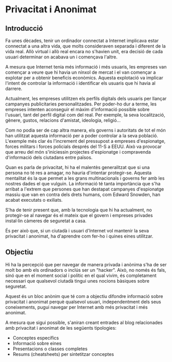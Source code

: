 # Privacitat i Anonimat

## Introducció
Fa unes dècades, tenir un ordinador connectat a Internet implicava estar connectat a una altra vida, que molts consideraven separada i diferent de la vida real. Allò virtual i allò real encara no s'havien unit, era decisió de cada usuari determinar on acabava un i començava l'altre.

A mesura que Internet tenia més informació i més usuaris, les empreses van començar a veure que hi havia un nínxol de mercat i el van començar a explotar per a obtenir beneficis econòmics. Aquesta explotació va implicar l'intent de controlar la informació i identificar els usuaris que hi havia al darrere.

Actualment, les empreses utilitzen els perfils digitals dels usuaris per llançar campanyes publicitaries personalitzades. Per poder-ho dur a terme, les empreses intenten aconseguir el màxim d'informació possible sobre l'usuari, tant del perfil digital com del real. Per exemple, la seva localització, gènere, gustos, relacions d'amistat, ideologia, religió...

Com no podia ser de cap altra manera, els governs i autoritats de tot el món han utilitzat aquesta informació per a poder controlar a la seva població. L'exemple més clar és l'increment del pressupost a empreses d'espionatge, forces militars i forces policials després del 11-S a EEUU. Això va provocar que arreu del món s'iniciessin projectes d'espionatge i compravenda d'informació dels ciutadans entre països.

Quan es parla de privacitat, hi ha el malentès generalitzat que si una persona no té res a amagar, no hauria d'intentar protegir-se. Aquesta mentalitat és la que permet a les grans multinacionals i governs fer amb les nostres dades el que vulguin. La informació té tanta importància que s'ha arribat a l'extrem que persones que han destapat campanyes d'espionatge massiu que van en contra dels drets humans, com Edward Snowden, han acabat executats o exiliats.

S'ha de tenir present que, amb la tecnologia que hi ha actualment, no protegir-se al navegar és el mateix que el govern i empreses privades instal·lin càmeres de seguretat a casa.

És per això que, si un ciutadà i usuari d'Internet vol mantenir la seva privacitat i anonimat, ha d'aprendre com fer-ho i quines eines utilitzar.

## Objectiu
Hi ha la percepció que per navegar de manera privada i anònima s'ha de ser molt bo amb els ordinadors o inclús ser un "hacker". Això, no només és fals, sinó que en el moment social i polític en el qual vivim, és completament necessari que qualsevol ciutadà tingui unes nocions bàsiques sobre seguretat.

Aquest és un bloc anònim que té com a objectiu difondre informació sobre privacitat i anonimat perquè qualsevol usuari, independentment dels seus coneixements, pugui navegar per Internet amb més privacitat i més anonimat.

A mesura que sigui possible, s'aniran creant entrades al blog relacionades amb privacitat i anonimat de les següents tipologies:
* Conceptes específics
* Informació sobre eines
* Presentacions o classes completes
* Resums (cheatsheets) per sintetitzar conceptes